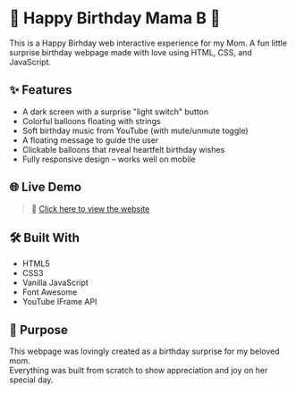 # 🎉 Happy Birthday Mama B 🎂

This is a Happy Birhday web interactive experience for my Mom. A fun little surprise birthday webpage made with love using HTML, CSS, and JavaScript.

## ✨ Features

- A dark screen with a surprise "light switch" button
- Colorful balloons floating with strings
- Soft birthday music from YouTube (with mute/unmute toggle)
- A floating message to guide the user
- Clickable balloons that reveal heartfelt birthday wishes
- Fully responsive design – works well on mobile

## 🌐 Live Demo

> 🔗 [Click here to view the website](https://pakjira-p.github.io/happy-birthday-mom)

## 🛠️ Built With

- HTML5
- CSS3
- Vanilla JavaScript
- Font Awesome
- YouTube IFrame API

## 💖 Purpose

This webpage was lovingly created as a birthday surprise for my beloved mom.  
Everything was built from scratch to show appreciation and joy on her special day.
